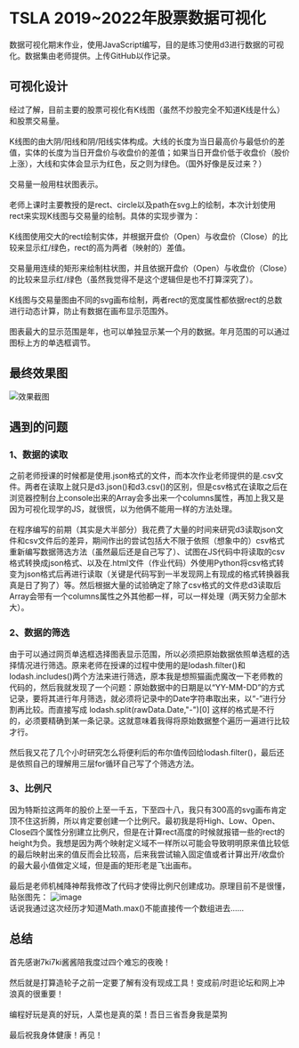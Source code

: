 # TSLA 2019~2022年股票数据可视化
数据可视化期末作业，使用JavaScript编写，目的是练习使用d3进行数据的可视化。数据集由老师提供。上传GitHub以作记录。
## 可视化设计
经过了解，目前主要的股票可视化有K线图（虽然不炒股完全不知道K线是什么）和股票交易量。\
\
K线图的由大阴/阳线和阴/阳线实体构成。大线的长度为当日最高价与最低价的差值，实体的长度为当日开盘价与收盘价的差值；如果当日开盘价低于收盘价（股价上涨），大线和实体会显示为红色，反之则为绿色。（国外好像是反过来？）\
\
交易量一般用柱状图表示。\
\
老师上课时主要教授的是rect、circle以及path在svg上的绘制，本次计划使用rect来实现K线图与交易量的绘制。具体的实现步骤为：\
\
K线图使用交大的rect绘制实体，并根据开盘价（Open）与收盘价（Close）的比较来显示红/绿色，rect的高为两者（映射的）差值。\
\
交易量用连续的矩形来绘制柱状图，并且依据开盘价（Open）与收盘价（Close）的比较来显示红/绿色（虽然我觉得不是这个逻辑但是也不打算深究了）。\
\
K线图与交易量图由不同的svg画布绘制，两者rect的宽度属性都依据rect的总数进行动态计算，防止有数据在画布显示范围外。\
\
图表最大的显示范围是年，也可以单独显示某一个月的数据。年月范围的可以通过图标上方的单选框调节。
## 最终效果图
![效果截图](https://user-images.githubusercontent.com/95087553/170284615-0f028fe7-6b3e-40c0-9bb1-b00317ed13fb.png)
## 遇到的问题
### 1、数据的读取
之前老师授课的时候都是使用.json格式的文件，而本次作业老师提供的是.csv文件。两者在读取上就只是d3.json()和d3.csv()的区别，但是csv格式在读取之后在浏览器控制台上console出来的Array会多出来一个columns属性，再加上我又是因为可视化现学的JS，就很慌，以为他俩不能用一样的方法处理。\
\
在程序编写的前期（其实是大半部分）我花费了大量的时间来研究d3读取json文件和csv文件后的差异，期间作出的尝试包括大不限于依照（想象中的）csv格式重新编写数据筛选方法（虽然最后还是自己写了）、试图在JS代码中将读取的csv格式转换成json格式、以及在.html文件（作业代码）外使用Python将csv格式转变为json格式后再进行读取（关键是代码写到一半发现网上有现成的格式转换器我真是日了狗了）等。然后根据大量的试验确定了除了csv格式的文件悲d3读取后Array会带有一个columns属性之外其他都一样，可以一样处理（两天努力全部木大）。
### 2、数据的筛选
由于可以通过网页单选框选择图表显示范围，所以必须把原始数据依照单选框的选择情况进行筛选。原来老师在授课的过程中使用的是lodash.filter()和lodash.includes()两个方法来进行筛选，原本我是想照猫画虎魔改一下老师教的代码的，然后我就发现了一个问题：原始数据中的日期是以“YY-MM-DD”的方式记录，要将其进行年月筛选，就必须将记录中的Date字符串取出来，以“-”进行分割再比较。而直接写成&nbsp;lodash.split(rawData.Date,"-")[0]&nbsp;这样的格式是不行的，必须要精确到某一条记录。这就意味着我得将原始数据整个遍历一遍进行比较才行。\
\
然后我又花了几个小时研究怎么将便利后的布尔值传回给lodash.filter()，最后还是依照自己的理解用三层for循环自己写了个筛选方法。
### 3、比例尺
因为特斯拉这两年的股价上至一千五，下至四十八，我只有300高的svg画布肯定顶不住这折腾，所以肯定要创建一个比例尺。最初我是将High、Low、Open、Close四个属性分别建立比例尺，但是在计算rect高度的时候就报错一些的rect的height为负。我想是因为两个映射定义域不一样所以可能会导致明明原来值比较低的最后映射出来的值反而会比较高，后来我尝试输入固定值或者计算出开/收盘价的最大最小值做定义域，但是画的矩形老是飞出画布。\
\
最后是老师机械降神帮我修改了代码才使得比例尺创建成功。原理目前不是很懂，贴张图先：
![image](https://user-images.githubusercontent.com/95087553/170301294-1ca4d284-530b-4668-9224-598be87b6114.png) \
话说我通过这次经历才知道Math.max()不能直接传一个数组进去……
## 总结
首先感谢7ki7ki酱酱陪我度过四个难忘的夜晚！ \
\
然后就是打算造轮子之前一定要了解有没有现成工具！变成前/时逛论坛和网上冲浪真的很重要！\
\
编程好玩是真的好玩，人菜也是真的菜！吾日三省吾身我是菜狗\
\
最后祝我身体健康！再见！
